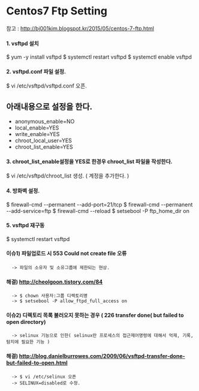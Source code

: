 # Centos7 Ftp Setting

참고 : http://bj001kim.blogspot.kr/2015/05/centos-7-ftp.html

#### 1. vsftpd 설치
   $ yum -y install vsftpd
   $ systemctl restart vsftpd
   $ systemctl enable vsftpd

#### 2. vsftpd.conf 파일 설정.
 $ vi /etc/vsftpd/vsftpd.conf 오픈.

  ## 아래내용으로 설정을 한다. ##
   - anonymous_enable=NO
   - local_enable=YES
   - write_enable=YES
   - chroot_local_user=YES
   - chroot_list_enable=YES

#### 3. chroot_list_enable설정을 YES로 한경우 chroot_list 파일을 작성한다.
   $ vi /etc/vsftpd/chroot_list 생성. ( 계정을 추가한다. )

#### 4. 방화벽 설정.
   $ firewall-cmd --permanent --add-port=21/tcp
   $ firewall-cmd --permanent --add-service=ftp
   $ firewall-cmd --reload
   $ setsebool -P ftp_home_dir on

#### 5. vsftpd 재구동
   $ systemctl restart vsftpd


#### 이슈1) 파일업로드 시 553 Could not create file 오류
      -> 파일의 소유자 및 소유그룹에 제한되는 현상.

#### 해결) http://cheolgoon.tistory.com/84
      -> $ chown 사용자:그룹 디렉토리명
      -> $ setsebool -P allow_ftpd_full_access on
#### 이슈2) 디렉토리 목록 불러오지 못하는 경우 ( 226 transfer done( but failed to open directory)
      -> selinux 기능으로 인한( selinux란 프로세스의 접근제어명령에 대해서 억제, 기록, 탐지에 필요한 기능 )

#### 해결) http://blog.danielburrowes.com/2009/06/vsftpd-transfer-done-but-failed-to-open.html
      -> $ vi /etc/selinux 오픈
      -> SELINUX=disabled로 수정.
